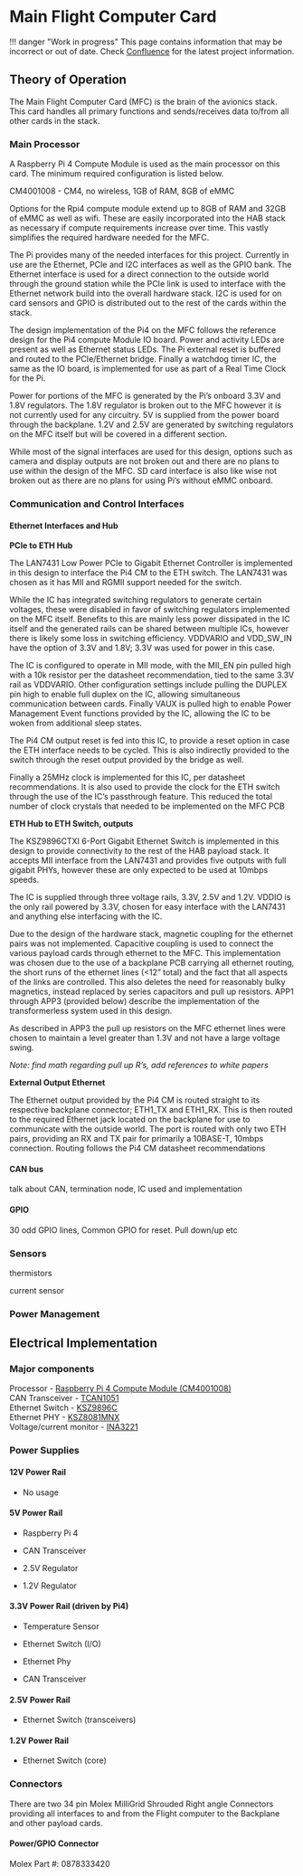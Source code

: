 # Main Flight Computer Card
!!! danger "Work in progress"
    This page contains information that may be incorrect or out of date. Check [Confluence](https://brickworks.atlassian.net/wiki/spaces/NUCLEUS/overview) for the latest project information.

## Theory of Operation

The Main Flight Computer Card (MFC) is the brain of the avionics stack. This card handles all primary functions and sends/receives data to/from all other cards in the stack.

### Main Processor

A Raspberry Pi 4 Compute Module is used as the main processor on this card. The minimum required configuration is listed below.

CM4001008 - CM4, no wireless, 1GB of RAM, 8GB of eMMC

Options for the Rpi4 compute module extend up to 8GB of RAM and 32GB of eMMC as well as wifi. These are easily incorporated into the HAB stack as necessary if compute requirements increase over time. This vastly simplifies the required hardware needed for the MFC.

The Pi provides many of the needed interfaces for this project. Currently in use are the Ethernet, PCIe and I2C interfaces as well as the GPIO bank. The Ethernet interface is used for a direct connection to the outside world through the ground station while the PCIe link is used to interface with the Ethernet network build into the overall hardware stack. I2C is used for on card sensors and GPIO is distributed out to the rest of the cards within the stack.

The design implementation of the Pi4 on the MFC follows the reference design for the Pi4 compute Module IO board. Power and activity LEDs are present as well as Ethernet status LEDs. The Pi external reset is buffered and routed to the PCIe/Ethernet bridge. Finally a watchdog timer IC, the same as the IO board, is implemented for use as part of a Real Time Clock for the Pi.

Power for portions of the MFC is generated by the Pi’s onboard 3.3V and 1.8V regulators. The 1.8V regulator is broken out to the MFC however it is not currently used for any circuitry. 5V is supplied from the power board through the backplane. 1.2V and 2.5V are generated by switching regulators on the MFC itself but will be covered in a different section.  

While most of the signal interfaces are used for this design, options such as camera and display outputs are not broken out and there are no plans to use within the design of the MFC. SD card interface is also like wise not broken out as there are no plans for using Pi’s without eMMC onboard.

### Communication and Control Interfaces

#### Ethernet Interfaces and Hub

**PCIe to ETH Hub**

The LAN7431 Low Power PCIe to Gigabit Ethernet Controller is implemented in this design to interface the Pi4 CM to the ETH switch. The LAN7431 was chosen as it has MII and RGMII support needed for the switch.

While the IC has integrated switching regulators to generate certain voltages, these were disabled in favor of switching regulators implemented on the MFC itself. Benefits to this are mainly less power dissipated in the IC itself and the generated rails can be shared between multiple ICs, however there is likely some loss in switching efficiency. VDDVARIO and VDD_SW_IN have the option of 3.3V and 1.8V; 3.3V was used for power in this case.

The IC is configured to operate in MII mode, with the MII_EN pin pulled high with a 10k resistor per the datasheet recommendation, tied to the same 3.3V rail as VDDVARIO. Other configuration settings include pulling the DUPLEX pin high to enable full duplex on the IC, allowing simultaneous communication between cards. Finally VAUX is pulled high to enable Power Management Event functions provided by the IC, allowing the IC to be woken from additional sleep states.

The Pi4 CM output reset is fed into this IC, to provide a reset option in case the ETH interface needs to be cycled. This is also indirectly provided to the switch through the reset output provided by the bridge as well.

Finally a 25MHz clock is implemented for this IC, per datasheet recommendations. It is also used to provide the clock for the ETH switch through the use of the IC’s passthrough feature. This reduced the total number of clock crystals that needed to be implemented on the MFC PCB

**ETH Hub to ETH Switch, outputs**

The KSZ9896CTXI 6-Port Gigabit Ethernet Switch is implemented in this design to provide connectivity to the rest of the HAB payload stack. It accepts MII interface from the LAN7431 and provides five outputs with full gigabit PHYs, however these are only expected to be used at 10mbps speeds.

The IC is supplied through three voltage rails, 3.3V, 2.5V and 1.2V. VDDIO is the only rail powered by 3.3V, chosen for easy interface with the LAN7431 and anything else interfacing with the IC.

Due to the design of the hardware stack, magnetic coupling for the ethernet pairs was not implemented. Capacitive coupling is used to connect the various payload cards through ethernet to the MFC. This implementation was chosen due to the use of a backplane PCB carrying all ethernet routing, the short runs of the ethernet lines (<12” total) and the fact that all aspects of the links are controlled. This also deletes the need for reasonably bulky magnetics, instead replaced by series capacitors and pull up resistors. APP1 through APP3 (provided below) describe the implementation of the transformerless system used in this design.

As described in APP3 the pull up resistors on the MFC ethernet lines were chosen to maintain a level greater than 1.3V and not have a large voltage swing.  

*Note: find math regarding pull up R’s, add references to white papers*

**External Output Ethernet**

The Ethernet output provided by the Pi4 CM is routed straight to its respective backplane connector; ETH1_TX and ETH1_RX. This is then routed to the required Ethernet jack located on the backplane for use to communicate with the outside world. The port is routed with only two ETH pairs, providing an RX and TX pair for primarily a 10BASE-T, 10mbps connection. Routing follows the Pi4 CM datasheet recommendations

#### CAN bus

talk about CAN, termination node, IC used and implementation

#### GPIO

30 odd GPIO lines, Common GPIO for reset. Pull down/up etc

### Sensors

thermistors

current sensor

### Power Management

## Electrical Implementation

### Major components

Processor - [Raspberry Pi 4 Compute Module (CM4001008)](http://datasheets.raspberrypi.org/cm4/cm4-datasheet.pdf)  
CAN Transceiver - [TCAN1051](https://drive.google.com/file/d/1bPYdGGAHQ8UGADwHJXhI7bHPEOMAaliX/view?usp=sharing)  
Ethernet Switch - [KSZ9896C](https://drive.google.com/open?id=1BcVsRIMbUcPpVZgEJKS6BH0zAj-ktjBd)  
Ethernet PHY - [KSZ8081MNX](https://drive.google.com/open?id=1ojwhD2SAECR-vdq71QjNYsrBgU6Rgvzf)  
Voltage/current monitor - [INA3221](https://drive.google.com/open?id=1iLlukpqRAHC8xey13fP1A5Lo90kc0urR)

### Power Supplies

#### 12V Power Rail

*   No usage

#### 5V Power Rail

*   Raspberry Pi 4

*   CAN Transceiver

*   2.5V Regulator

*   1.2V Regulator

#### 3.3V Power Rail (driven by Pi4)

*   Temperature Sensor

*   Ethernet Switch (I/O)

*   Ethernet Phy

*   CAN Transceiver

#### 2.5V Power Rail

*   Ethernet Switch (transceivers)

#### 1.2V Power Rail

*   Ethernet Switch (core)

### Connectors

There are two 34 pin Molex MilliGrid Shrouded Right angle Connectors providing all interfaces to and from the Flight computer to the Backplane and other payload cards.

#### Power/GPIO Connector

Molex Part #: 0878333420

